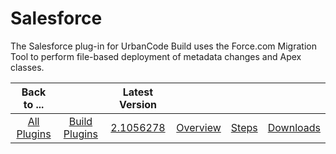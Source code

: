 
Salesforce
==========

The Salesforce plug-in for UrbanCode Build uses the Force.com Migration Tool to perform file-based deployment of metadata changes and Apex classes.

|Back to ...||Latest Version||||
| :---: | :---: | :---: | :---: | :---: | :---: |
|[All Plugins](../../index.md)|[Build Plugins](../README.md)|[2.1056278](https://raw.githubusercontent.com/UrbanCode/IBM-UCB-PLUGINS/main/files/salesforce/salesforce-2.1056278.zip)|[Overview](overview.md)|[Steps](steps.md)|[Downloads](downloads.md)|
